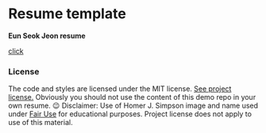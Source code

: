 # Resume template

**Eun Seok Jeon resume**

[click](https://brianeunseokjeon.github.io/Resume/)



### License

The code and styles are licensed under the MIT license. [See project license.](LICENSE) Obviously you should not use the content of this demo repo in your own resume. :wink:
Disclaimer: Use of Homer J. Simpson image and name used under [Fair Use](https://en.wikipedia.org/wiki/Fair_use) for educational purposes. Project license does not apply to use of this material.
